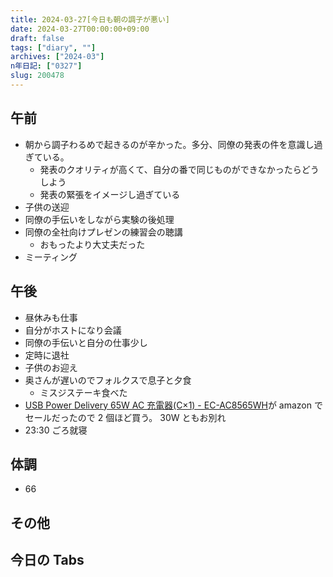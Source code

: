 ```yaml
---
title: 2024-03-27[今日も朝の調子が悪い]
date: 2024-03-27T00:00:00+09:00
draft: false
tags: ["diary", ""]
archives: ["2024-03"]
n年日記: ["0327"]
slug: 200478
---
```


## 午前

- 朝から調子わるめで起きるのが辛かった。多分、同僚の発表の件を意識し過ぎている。
  - 発表のクオリティが高くて、自分の番で同じものができなかったらどうしよう
  - 発表の緊張をイメージし過ぎている
- 子供の送迎
- 同僚の手伝いをしながら実験の後処理
- 同僚の全社向けプレゼンの練習会の聴講
  - おもったより大丈夫だった
- ミーティング

## 午後

- 昼休みも仕事
- 自分がホストになり会議
- 同僚の手伝いと自分の仕事少し
- 定時に退社
- 子供のお迎え
- 奥さんが遅いのでフォルクスで息子と夕食
  - ミスジステーキ食べた
- [USB Power Delivery 65W AC 充電器(C×1) - EC-AC8565WH](https://www.elecom.co.jp/products/EC-AC8565WH.html)が amazon でセールだったので 2 個ほど買う。 30W ともお別れ
- 23:30 ごろ就寝

## 体調

- 66

## その他

## 今日の Tabs

